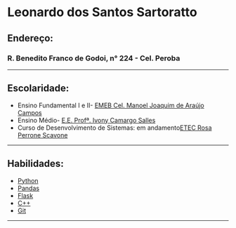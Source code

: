 # Leonardo dos Santos Sartoratto

## Endereço:
### R. Benedito Franco de Godoi, n° 224 - Cel. Peroba

---
## Escolaridade:
+ Ensino Fundamental I e II- [EMEB Cel. Manoel Joaquim de Araújo Campos](https://www.escol.as/207032-manoel-joaquim-de-araujo-campos-cel-emeb)
+ Ensino Médio- [E.E. Profª. Ivony Camargo Salles](https://pt-br.facebook.com/EscolaIvony/)
+ Curso de Desenvolvimento de Sistemas: em andamento[ETEC Rosa Perrone Scavone
](http://rosaperrone.com.br/)
---
## Habilidades:
+ [Python](https://www.python.org/)
+ [Pandas](https://pandas.pydata.org/)
+ [Flask](https://flask.palletsprojects.com/en/2.1.x/)
+ [C++](https://isocpp.org/)
+ [Git](https://git-scm.com/)
---
